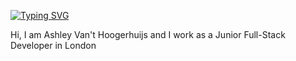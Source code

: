 [![Typing SVG](https://readme-typing-svg.demolab.com?font=Fira+Code&pause=1000&color=FFB985&width=435&lines=Welcome+to+Ashley's+Github+Profile)](https://git.io/typing-svg)

Hi, I am Ashley Van't Hoogerhuijs and I work as a Junior Full-Stack Developer in London

<!--
**ashleyjanevth/ashleyjanevth** is a ✨ _special_ ✨ repository because its `README.md` (this file) appears on your GitHub profile.

Here are some ideas to get you started:

- 🔭 I’m currently working on ...
- 🌱 I’m currently learning ...
- 👯 I’m looking to collaborate on ...
- 🤔 I’m looking for help with ...
- 💬 Ask me about ...
- 📫 How to reach me: ...
- 😄 Pronouns: ...
- ⚡ Fun fact: ...
-->
